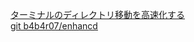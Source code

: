 [ターミナルのディレクトリ移動を高速化する](https://qiita.com/b4b4r07/items/2cf90da00a4c2c7b7e60)<br/>
[git b4b4r07/enhancd](https://github.com/b4b4r07/enhancd)<br/>

